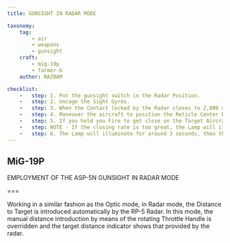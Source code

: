 ```yaml
---
title: GUNSIGHT IN RADAR MODE 

taxonomy:
    tag:
        - air
        - weapons
        - gunsight
    craft: 
        - mig-19p
        - farmer-b
    author: RAZBAM

checklist:
    -   step: 1. Put the gunsight switch in the Radar Position. 
    -   step: 2. Uncage the Sight Gyros. 
    -   step: 3. When the Contact locked by the Radar closes to 2,000 meters, the Lock Lamp on the ASP-5N sight will illuminate, indicating that the Target has entered the Sight Operational Range and the Radar has started to provide Distance Data. Distance to Target is also presented on the Sight Distance Indicator. 
    -   step: 4. Maneuver the aircraft to position the Reticle Center Dot over the Target and Fire. 
    -   step: 5. If you hold you Fire to get close on the Target Aircraft, keep in mind that, like the Radar, the Sight also displays a Proximity Alert, represented by the Red Break Lamp. As the distance to the Aircraft approaches 300 meters, the Break Lamp will illuminate. 
    -   step: NOTE - If the closing rate is too great, the Lamp will illuminate earlier. 
    -   step: 6. The Lamp will illuminate for around 3 seconds, then the Aiming Solution and Radar Lock will be dropped, and the Sight will automatically switch to Optical Mode. <br />This does not mean that the Cannons will be disabled as well. If the Pilot decides so, the Target can still be Engaged using the standard Optical method.
---
```


## MiG-19P 
 
EMPLOYMENT OF THE ASP-5N GUNSIGHT IN RADAR MODE

===

Working in a similar fashion as the Optic mode, in Radar mode, the Distance to Target is introduced automatically by the RP-5 Radar. In this mode, the manual distance introduction by means of the rotating Throttle Handle is overridden and the target distance indicator shows that provided by the radar.
